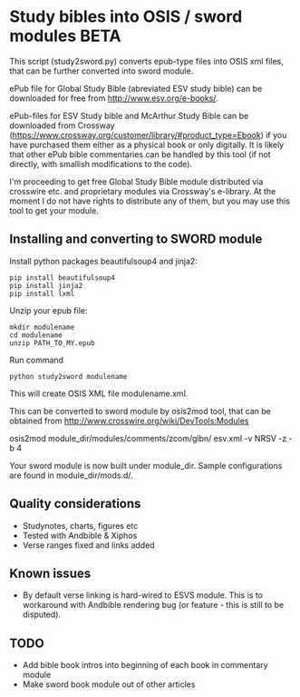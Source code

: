 Study bibles into OSIS / sword modules BETA
===========================================

This script (study2sword.py) converts epub-type files into OSIS xml files, that can be further converted into
sword module.

ePub file for Global Study Bible (abreviated ESV study bible) can be downloaded for free from http://www.esv.org/e-books/.

ePub-files for ESV Study bible and McArthur Study Bible can be downloaded from Crossway
(https://www.crossway.org/customer/library/#product_type=Ebook) if you have purchased them either
as a physical book or only digitally. It is likely that other ePub bible commentaries can be handled by
this tool (if not directly, with smallish modifications to the code).

I'm proceeding to get free Global Study Bible module distributed via crosswire etc. and proprietary
modules via Crossway's e-library. At the moment I do not have rights to distribute any of them, but you
may use this tool to get your module.

Installing and converting to SWORD module
-----------------------------------------

Install python packages beautifulsoup4 and jinja2:

    pip install beautifulsoup4
    pip install jinja2
    pip install lxml

Unzip your epub file:

    mkdir modulename
    cd modulename
    unzip PATH_TO_MY.epub

Run command

    python study2sword modulename

This will create OSIS XML file modulename.xml.

This can be converted to sword module by osis2mod tool, that can be obtained from
http://www.crosswire.org/wiki/DevTools:Modules

   osis2mod module_dir/modules/comments/zcom/glbn/ esv.xml -v NRSV -z -b 4

Your sword module is now built under module_dir. Sample configurations are found in 
module_dir/mods.d/.

Quality considerations
----------------------
 - Studynotes, charts, figures etc
 - Tested with Andbible & Xiphos
 - Verse ranges fixed and links added

Known issues
------------
 - By default verse linking is hard-wired to ESVS module. This is to workaround with Andbible
   <reference> rendering bug (or feature - this is still to be disputed).

TODO
----
  - Add bible book intros into beginning of each book in commentary module
  - Make sword book module out of other articles
